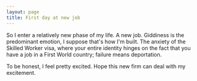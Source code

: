 ```yaml
---
layout: page
title: First day at new job
---
```


So I enter a relatively new phase of my life. A new job. Giddiness is the predominant emotion, I suppose that's how I'm built. The anxiety of the Skilled Worker visa, where your entire identity hinges on the fact that you have a job in a First World country; failure means deportation.

To be honest, I feel pretty excited. Hope this new firm can deal with my excitement.